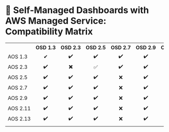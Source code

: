 # 🎯 Self-Managed Dashboards with AWS Managed Service: Compatibility Matrix

<table>
  <tr>
    <th nowrap="nowrap"></th>    
    <th nowrap="nowrap" align="center" title="">OSD 1.3</th>
    <th nowrap="nowrap" align="center" title="">OSD 2.3</th>
    <th nowrap="nowrap" align="center" title="">OSD 2.5</th>
    <th nowrap="nowrap" align="center" title="">OSD 2.7</th>
    <th nowrap="nowrap" align="center" title="">OSD 2.9</th>
    <th nowrap="nowrap" align="center" title="">OSD 2.11</th>
  </tr>  
  <tr>
    <td nowrap="nowrap"> AOS 1.3 </td>    
    <td nowrap="nowrap" align="center" data-plugin=>✔</td>
    <td nowrap="nowrap" align="center" data-plugin=>✔️</td>
    <td nowrap="nowrap" align="center" data-plugin=>✔️</td>
    <td nowrap="nowrap" align="center" data-plugin=>✔️</td>
    <td nowrap="nowrap" align="center" data-plugin=>✔️</td>
    <td nowrap="nowrap" align="center" data-plugin=>✔️</td>
  </tr>
  <tr>
    <td nowrap="nowrap"> AOS 2.3 </td>    
    <td nowrap="nowrap" align="center" data-plugin=>✔️</td>
    <td nowrap="nowrap" align="center" data-plugin=>✖️</td>
    <td nowrap="nowrap" align="center" data-plugin=>✅</td>
    <td nowrap="nowrap" align="center" data-plugin=>✔️</td>
    <td nowrap="nowrap" align="center" data-plugin=>✔️</td>
    <td nowrap="nowrap" align="center" data-plugin=>❌</td>
  </tr>
  <tr>
    <td nowrap="nowrap"> AOS 2.5 </td>    
    <td nowrap="nowrap" align="center" data-plugin=>✔️</td>
    <td nowrap="nowrap" align="center" data-plugin=>✔️</td>
    <td nowrap="nowrap" align="center" data-plugin=>✔️</td>
    <td nowrap="nowrap" align="center" data-plugin=>❌</td>
    <td nowrap="nowrap" align="center" data-plugin=>✔️</td>
    <td nowrap="nowrap" align="center" data-plugin=>❌</td>
  </tr>
  <tr>
    <td nowrap="nowrap"> AOS 2.7 </td>    
    <td nowrap="nowrap" align="center" data-plugin=>✔️</td>
    <td nowrap="nowrap" align="center" data-plugin=>✔️</td>
    <td nowrap="nowrap" align="center" data-plugin=>✔️</td>
    <td nowrap="nowrap" align="center" data-plugin=>❌</td>
    <td nowrap="nowrap" align="center" data-plugin=>✔️</td>
    <td nowrap="nowrap" align="center" data-plugin=>❌</td>
  </tr>
  <tr>
    <td nowrap="nowrap"> AOS 2.9 </td>    
    <td nowrap="nowrap" align="center" data-plugin=>✔️</td>
    <td nowrap="nowrap" align="center" data-plugin=>✔️</td>
    <td nowrap="nowrap" align="center" data-plugin=>✔️</td>
    <td nowrap="nowrap" align="center" data-plugin=>❌</td>
    <td nowrap="nowrap" align="center" data-plugin=>✔️</td>
    <td nowrap="nowrap" align="center" data-plugin=>❌</td>
  </tr>
  <tr>
    <td nowrap="nowrap"> AOS 2.11 </td>    
    <td nowrap="nowrap" align="center" data-plugin=>✔️</td>
    <td nowrap="nowrap" align="center" data-plugin=>✔️</td>
    <td nowrap="nowrap" align="center" data-plugin=>✔️</td>
    <td nowrap="nowrap" align="center" data-plugin=>❌</td>
    <td nowrap="nowrap" align="center" data-plugin=>✔️</td>
    <td nowrap="nowrap" align="center" data-plugin=>❌</td>
  </tr>
    <tr>
    <td nowrap="nowrap"> AOS 2.13 </td>    
    <td nowrap="nowrap" align="center" data-plugin=>✔️</td>
    <td nowrap="nowrap" align="center" data-plugin=>✔️</td>
    <td nowrap="nowrap" align="center" data-plugin=>✔️</td>
    <td nowrap="nowrap" align="center" data-plugin=>❌</td>
    <td nowrap="nowrap" align="center" data-plugin=>✔️</td>
    <td nowrap="nowrap" align="center" data-plugin=>❌</td>
  </tr>
  <tr>
    <td colspan="70"></td>
  </tr>
</table>

